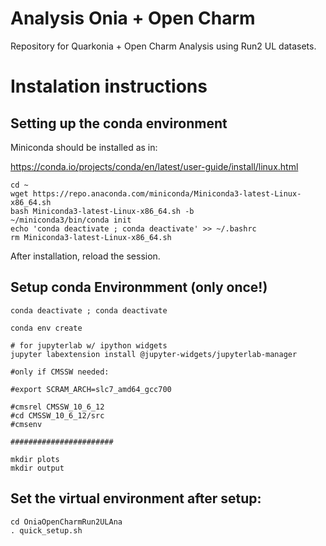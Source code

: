 # Analysis Onia + Open Charm

Repository for Quarkonia + Open Charm Analysis using Run2 UL datasets.

# Instalation instructions

## Setting up the conda environment

Miniconda should be installed as in:

https://conda.io/projects/conda/en/latest/user-guide/install/linux.html

```
cd ~
wget https://repo.anaconda.com/miniconda/Miniconda3-latest-Linux-x86_64.sh
bash Miniconda3-latest-Linux-x86_64.sh -b 
~/miniconda3/bin/conda init
echo 'conda deactivate ; conda deactivate' >> ~/.bashrc
rm Miniconda3-latest-Linux-x86_64.sh
```

After installation, reload the session.

## Setup conda Environmment (only once!)

```
conda deactivate ; conda deactivate 

conda env create

# for jupyterlab w/ ipython widgets
jupyter labextension install @jupyter-widgets/jupyterlab-manager

#only if CMSSW needed:

#export SCRAM_ARCH=slc7_amd64_gcc700

#cmsrel CMSSW_10_6_12
#cd CMSSW_10_6_12/src
#cmsenv

#######################

mkdir plots
mkdir output
```

## Set the virtual environment after setup:

```
cd OniaOpenCharmRun2ULAna
. quick_setup.sh
```
